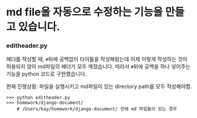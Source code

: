# md file을 자동으로 수정하는 기능을 만들고 있습니다.

### editheader.py

헤더를 작성할 때, `#`뒤에 공백없이 타이틀을 작성해왔는데 이제 이렇게 작성하는 것이 허용되지 않아 md파일의 헤더가 모두 깨졌습니다. 따라서 `#`뒤에 공백을 하나 넣어주는 기능을 python 코드로 구현했습니다.

현재 진행상황:
파일을 실행시키고 md파일이 있는 directory path를 모두 작성해야함.

```
>>> python editheader.py
>>> homework/django-document/
	# /Users/kay/homework/django-document/ 안에 md 파일들이 있는 경우
```
